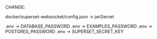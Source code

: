 CHANGE:

docker/superset-websocket/config.json -> jwtSecret

.env -> DATABASE_PASSWORD
.env -> EXAMPLES_PASSWORD
.env -> POSTGRES_PASSWORD
.env -> SUPERSET_SECRET_KEY

